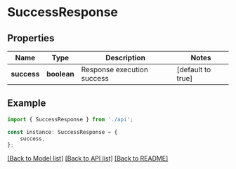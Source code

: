 # SuccessResponse


## Properties

Name | Type | Description | Notes
------------ | ------------- | ------------- | -------------
**success** | **boolean** | Response execution success | [default to true]

## Example

```typescript
import { SuccessResponse } from './api';

const instance: SuccessResponse = {
    success,
};
```

[[Back to Model list]](../README.md#documentation-for-models) [[Back to API list]](../README.md#documentation-for-api-endpoints) [[Back to README]](../README.md)
